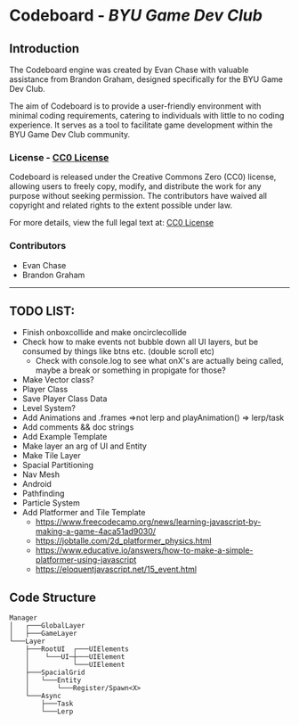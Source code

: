 # Codeboard - _BYU Game Dev Club_

## Introduction

The Codeboard engine was created by Evan Chase with valuable assistance from Brandon Graham, designed specifically for the BYU Game Dev Club.

The aim of Codeboard is to provide a user-friendly environment with minimal coding requirements, catering to individuals with little to no coding experience. It serves as a tool to facilitate game development within the BYU Game Dev Club community.

### License - [CC0 License](https://creativecommons.org/publicdomain/zero/1.0/)

Codeboard is released under the Creative Commons Zero (CC0) license, allowing users to freely copy, modify, and distribute the work for any purpose without seeking permission. The contributors have waived all copyright and related rights to the extent possible under law.

For more details, view the full legal text at: [CC0 License](https://creativecommons.org/publicdomain/zero/1.0/)

### Contributors

-   Evan Chase
-   Brandon Graham

---

## TODO LIST:

-   Finish onboxcollide and make oncirclecollide
-   Check how to make events not bubble down all UI layers, but be consumed by things like btns etc. (double scroll etc)
    -   Check with console.log to see what onX's are actually being called, maybe a break or something in propigate for those?
-   Make Vector class?
-   Player Class
-   Save Player Class Data
-   Level System?
-   Add Animations and .frames =>not lerp and playAnimation() => lerp/task
-   Add comments && doc strings
-   Add Example Template
-   Make layer an arg of UI and Entity
-   Make Tile Layer
-   Spacial Partitioning
-   Nav Mesh
-   Android
-   Pathfinding
-   Particle System
-   Add Platformer and Tile Template
    -   https://www.freecodecamp.org/news/learning-javascript-by-making-a-game-4aca51ad9030/
    -   https://jobtalle.com/2d_platformer_physics.html
    -   https://www.educative.io/answers/how-to-make-a-simple-platformer-using-javascript
    -   https://eloquentjavascript.net/15_event.html

## Code Structure

```
Manager
│   ┌───GlobalLayer
│   ├───GameLayer
└───Layer
    ├───RootUI  ┌───UIElements
    │    └───UI─┼───UIElement
    │           └───UIElement
    ├───SpacialGrid
    │   └───Entity
    │       └───Register/Spawn<X>
    └───Async
        ├───Task
        └───Lerp
```
